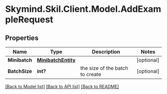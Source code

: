 
# Skymind.Skil.Client.Model.AddExampleRequest

## Properties

Name | Type | Description | Notes
------------ | ------------- | ------------- | -------------
**Minibatch** | [**MinibatchEntity**](MinibatchEntity.md) |  | [optional] 
**BatchSize** | **int?** | the size of the batch to create | [optional] 

[[Back to Model list]](../README.md#documentation-for-models)
[[Back to API list]](../README.md#documentation-for-api-endpoints)
[[Back to README]](../README.md)

